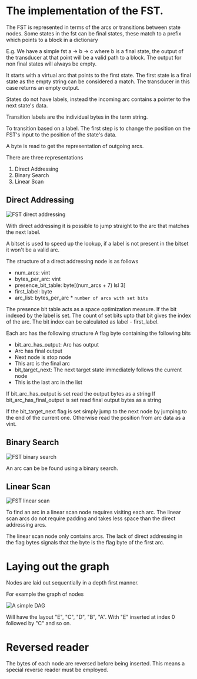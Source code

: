 # The implementation of the FST.

The FST is represented in terms of the arcs or transitions between state nodes. Some states in the fst can be final states, these match to a prefix which points to a block in a dictionary

E.g. We have a simple fst a -> b -> c where b is a final state, the output of the transducer at that point will be a valid path to a block. The output for non final states will always be empty.

It starts with a virtual arc that points to the first state. The first state is a final state as the empty string can be considered a match. The transducer in this case returns an empty output.

States do not have labels, instead the incoming arc contains a pointer to the next state's data.

Transition labels are the individual bytes in the term string.

To transition based on a label. The first step is to change the position on the FST's input to the position of the state's data.

A byte is read to get the representation of outgoing arcs.

There are three representations

1. Direct Addressing
2. Binary Search
3. Linear Scan

## Direct Addressing

![FST direct addressing](images/fst-direct-addressing.png "FST")

With direct addressing it is possible to jump straight to the arc that matches the next label.

A bitset is used to speed up the lookup, if a label is not present in the bitset it won't be a valid arc.

The structure of a direct addressing node is as follows

* num_arcs: vint
* bytes_per_arc: vint
* presence_bit_table: byte[(num_arcs + 7) lsl 3]
* first_label: byte
* arc_list: bytes_per_arc * `number of arcs with set bits`

The presence bit table acts as a space optimization measure. If the bit indexed by the label is set. The count of set bits upto that bit gives the index of the arc. The bit index can be calculated as label - first_label.

Each arc has the following structure
A flag byte containing the following bits

* bit_arc_has_output: Arc has output
* Arc has final output
* Next node is stop node
* This arc is the final arc
* bit_target_next: The next target state immediately follows the current node
* This is the last arc in the list

If bit_arc_has_output is set read the output bytes as a string
If bit_arc_has_final_output is set read final output bytes as a string

If the bit_target_next flag is set simply jump to the next node by jumping to the end of the current one.
Otherwise read the position from arc data as a vint.

## Binary Search

![FST binary search](images/fst-binary-search.png "Binary search")

An arc can be be found using a binary search.

## Linear Scan

![FST linear scan](images/fst-linear-scan.png "Linear Scan")

To find an arc in a linear scan node requires visiting each arc. The linear scan arcs do not require padding and takes less space than the direct addressing arcs. 

The linear scan node only contains arcs. The lack of direct addressing in the flag bytes signals that the byte is the flag byte of the first arc.

# Laying out the graph

Nodes are laid out sequentially in a depth first manner.

For example the graph of nodes

![A simple DAG](images/simple-dag.png "Linear Scan")

Will have the layout "E", "C", "D", "B", "A". With "E" inserted at index 0 followed by "C" and so on.


# Reversed reader

The bytes of each node are reversed before being inserted. This means a special reverse reader must be employed.
